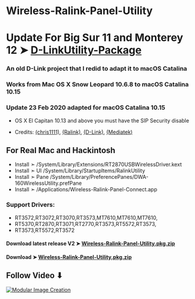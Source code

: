 


# Wireless-Ralink-Panel-Utility

# Update For Big Sur 11 and Monterey 12 ➤ [D-LinkUtility-Package](https://github.com/chris1111/D-LinkUtility-Package)

### An old D-Link project that I redid to adapt it to macOS Catalina

### Works from Mac OS X Snow Leopard 10.6.8 to macOS Catalina 10.15

### Update 23 Feb 2020 adapted for macOS Catalina 10.15

- OS X El Capitan 10.13 and above you must have the SIP Security disable 

- Credits: [(chris1111)](https://github.com/chris1111), [(Ralink)](https://en.wikipedia.org/wiki/Ralink), [(D-Link)](https://us.dlink.com/en/consumer),  [(Mediatek)](https://www.mediatek.com)

## For Real Mac and Hackintosh

- Install  ➣ /System/Library/Extensions/RT2870USBWirelessDriver.kext
- Install  ➣ UI  /System/Library/StartupItems/RalinkUtility 
- Install  ➣ Pane /System/Library/PreferencePanes/DWA-160WirelessUtility.prefPane
- Install  ➣ /Applications/Wireless-Ralink-Panel-Connect.app

### Support Drivers:
- RT3572,RT3072,RT3070,RT3573,MT7610,MT7610,MT7610,
- RT5370,RT2870,RT3071,RT2770,RT3573,RT5572,RT3573,
- RT3573,RT5572,RT3572

#### Download latest release V2 ➤ [Wireless-Ralink-Panel-Utility.pkg.zip](https://github.com/chris1111/Wireless-Ralink-Panel-Utility/releases/tag/V2)

#### Download ➤ [Wireless-Ralink-Panel-Utility.pkg.zip](https://github.com/chris1111/Wireless-Ralink-Panel-Utility/releases/tag/V1)

## Follow Video ⬇︎

[![Modular Image Creation](https://i25.servimg.com/u/f25/18/50/18/69/video15.png)](https://youtu.be/pwypsmYPzeE)


